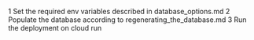 1 Set the required env variables described in database_options.md
2 Populate the database according to regenerating_the_database.md
3 Run the deployment on cloud run
